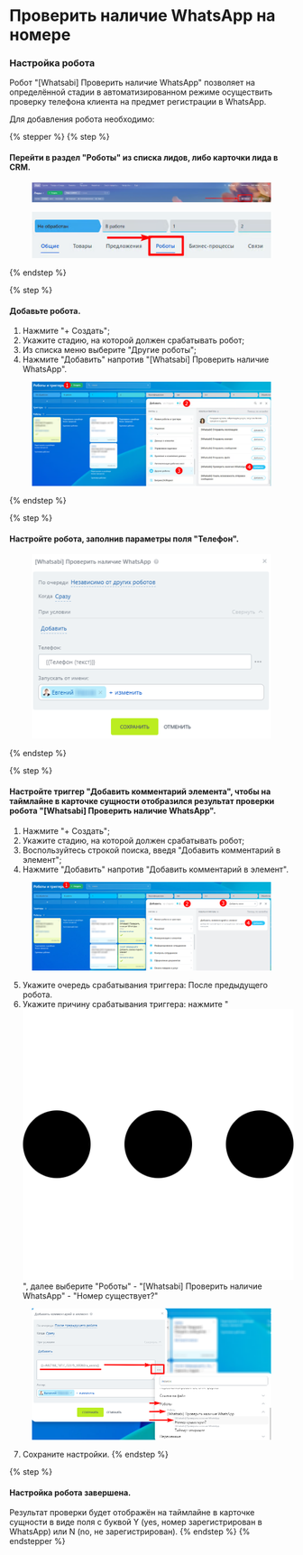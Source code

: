 # Проверить наличие WhatsApp на номере

### Настройка робота

Робот "\[Whatsabi] Проверить наличие WhatsApp" позволяет на определённой стадии в автоматизированном режиме осуществить проверку телефона клиента на предмет регистрации в WhatsApp.

Для добавления робота необходимо:

{% stepper %}
{% step %}
#### Перейти в раздел "Роботы" из списка лидов, либо карточки лида в CRM.

<figure><img src="../../.gitbook/assets/image (1) (1) (1).png" alt=""><figcaption></figcaption></figure>

<figure><img src="../../.gitbook/assets/image (1) (1) (1) (1).png" alt=""><figcaption></figcaption></figure>
{% endstep %}

{% step %}
#### Добавьте робота.

1. Нажмите "+ Создать";&#x20;
2. Укажите стадию, на которой должен срабатывать робот;&#x20;
3. Из списка меню выберите "Другие роботы";
4. Нажмите "Добавить" напротив  "\[Whatsabi] Проверить наличие WhatsApp".

<figure><img src="../../.gitbook/assets/image (304).png" alt=""><figcaption></figcaption></figure>
{% endstep %}

{% step %}
#### Настройте робота, заполнив параметры поля "Телефон".

<figure><img src="../../.gitbook/assets/image (306).png" alt=""><figcaption></figcaption></figure>
{% endstep %}

{% step %}
#### Настройте триггер "Добавить комментарий элемента", чтобы на таймлайне в карточке сущности отобразился результат проверки робота "\[Whatsabi] Проверить наличие WhatsApp".

1. Нажмите "+ Создать";&#x20;
2. Укажите стадию, на которой должен срабатывать робот;&#x20;
3. Воспользуйтесь строкой поиска, введя "Добавить комментарий в элемент";
4. Нажмите "Добавить" напротив  "Добавить комментарий в элемент".

<figure><img src="../../.gitbook/assets/image (307).png" alt=""><figcaption></figcaption></figure>

5. Укажите очередь срабатывания триггера: После предыдущего робота.
6. Укажите причину срабатывания триггера: нажмите "<img src="../../.gitbook/assets/image (309).png" alt="" data-size="line">", далее выберите "Роботы" - "\[Whatsabi] Проверить наличие WhatsApp" - "Номер существует?"

<figure><img src="../../.gitbook/assets/image (308).png" alt=""><figcaption></figcaption></figure>

7. Сохраните настройки.&#x20;
{% endstep %}

{% step %}
#### Настройка робота завершена.

Результат проверки будет отображён на таймлайне в карточке сущности в виде поля с буквой Y (yes, номер зарегистрирован в WhatsApp) или N (no, не зарегистрирован).
{% endstep %}
{% endstepper %}



